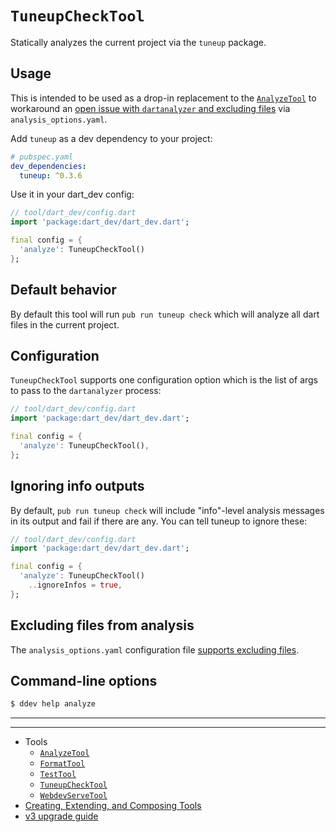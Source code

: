 # `TuneupCheckTool`

Statically analyzes the current project via the `tuneup` package.

## Usage

This is intended to be used as a drop-in replacement to the
[`AnalyzeTool`][analyze-tool] to workaround an
[open issue with `dartanalyzer` and excluding files][analyzer-exclude-issue] via
`analysis_options.yaml`.

Add `tuneup` as a dev dependency to your project:

```yaml
# pubspec.yaml
dev_dependencies:
  tuneup: ^0.3.6
```

Use it in your dart_dev config:

```dart
// tool/dart_dev/config.dart
import 'package:dart_dev/dart_dev.dart';

final config = {
  'analyze': TuneupCheckTool()
};
```

## Default behavior

By default this tool will run `pub run tuneup check` which will analyze all dart
files in the current project.

## Configuration

`TuneupCheckTool` supports one configuration option which is the list of args to
pass to the `dartanalyzer` process:

```dart
// tool/dart_dev/config.dart
import 'package:dart_dev/dart_dev.dart';

final config = {
  'analyze': TuneupCheckTool(),
};
```

## Ignoring info outputs

By default, `pub run tuneup check` will include "info"-level analysis messages
in its output and fail if there are any. You can tell tuneup to ignore these:

```dart
// tool/dart_dev/config.dart
import 'package:dart_dev/dart_dev.dart';

final config = {
  'analyze': TuneupCheckTool()
    ..ignoreInfos = true,
};
```

## Excluding files from analysis

The `analysis_options.yaml` configuration file
[supports excluding files][analysis-exclude].

## Command-line options

```bash
$ ddev help analyze
```

[analyzer-exclude-issue]: https://github.com/dart-lang/sdk/issues/25551
[analysis-exclude]: https://dart.dev/guides/language/analysis-options#excluding-code-from-analysis

---
---

<!-- Table of Contents -->

- Tools
  - [`AnalyzeTool`][analyze-tool]
  - [`FormatTool`][format-tool]
  - [`TestTool`][test-tool]
  - [`TuneupCheckTool`][tuneup-check-tool]
  - [`WebdevServeTool`][webdev-serve-tool]
- [Creating, Extending, and Composing Tools][tool-composition]
- [v3 upgrade guide][v3-upgrade-guide]

<!-- Table of Contents Links -->
[analyze-tool]: /doc/tools/analyze-tool.md
[tuneup-check-tool]: /doc/tools/tuneup-check-tool.md
[dart-function-tool]: /doc/tools/dart-function-tool.md
[format-tool]: /doc/tools/format-tool.md
[process-tool]: /doc/tools/process-tool.md
[test-tool]: /doc/tools/test-tool.md
[webdev-build-tool]: /doc/tools/webdev-build-tool.md
[webdev-serve-tool]: /doc/tools/webdev-serve-tool.md
[tool-composition]: /doc/tool-composition.md
[v3-upgrade-guide]: /doc/v3-upgrade-guide.md
